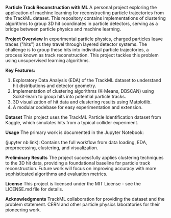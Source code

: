**Particle Track Reconstruction with ML**
A personal project exploring the application of machine learning for reconstructing particle trajectories from the TrackML dataset. This repository contains implementations of clustering algorithms to group 3D hit coordinates in particle detectors, serving as a bridge between particle physics and machine learning.

**Project Overview**
In experimental particle physics, charged particles leave traces ("hits") as they travel through layered detector systems. The challenge is to group these hits into individual particle trajectories, a process known as track reconstruction. This project tackles this problem using unsupervised learning algorithms.

**Key Features:**
1) Exploratory Data Analysis (EDA) of the TrackML dataset to understand hit distributions and detector geometry.
2) Implementation of clustering algorithms (K-Means, DBSCAN) using Scikit-learn to group hits into potential particle tracks.
3) 3D visualization of hit data and clustering results using Matplotlib.
4) A modular codebase for easy experimentation and extension.

**Dataset**
This project uses the TrackML Particle Identification dataset from Kaggle, which simulates hits from a typical collider experiment.

**Usage**
The primary work is documented in the Jupyter Notebook:

(jupyter nb link): Contains the full workflow from data loading, EDA, preprocessing, clustering, and visualization.

**Preliminary Results**
The project successfully applies clustering techniques to the 3D hit data, providing a foundational baseline for particle track reconstruction. Future work will focus on improving accuracy with more sophisticated algorithms and evaluation metrics.

**License**
This project is licensed under the MIT License - see the LICENSE.md file for details.

**Acknowledgments**
TrackML collaboration for providing the dataset and the problem statement.
CERN and other particle physics laboratories for their pioneering work.

